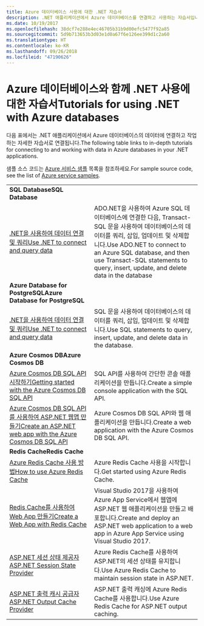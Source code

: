 ```yaml
---
title: Azure 데이터베이스 사용에 대한 .NET 자습서
description: .NET 애플리케이션에서 Azure 데이터베이스를 연결하고 사용하는 자습서입니다.
ms.date: 10/19/2017
ms.openlocfilehash: 38dcf7e288e4ec46705b31b9d00efc5477f92a85
ms.sourcegitcommit: 5d9b713653b3d03e1d0a67f6e126ee399d1c2a60
ms.translationtype: HT
ms.contentlocale: ko-KR
ms.lasthandoff: 09/26/2018
ms.locfileid: "47190626"
---
```

# <a name="tutorials-for-using-net-with-azure-databases"></a><span data-ttu-id="1667e-103">Azure 데이터베이스와 함께 .NET 사용에 대한 자습서</span><span class="sxs-lookup"><span data-stu-id="1667e-103">Tutorials for using .NET with Azure databases</span></span>

<span data-ttu-id="1667e-104">다음 표에서는 .NET 애플리케이션에서 Azure 데이터베이스의 데이터에 연결하고 작업하는 자세한 자습서로 연결됩니다.</span><span class="sxs-lookup"><span data-stu-id="1667e-104">The following table links to in-depth tutorials for connecting to and working with data in Azure databases in your .NET applications.</span></span>

<span data-ttu-id="1667e-105">샘플 소스 코드는 [Azure 서비스 샘플](https://azure.microsoft.com/resources/samples/?platform=dotnet) 목록을 참조하세요.</span><span class="sxs-lookup"><span data-stu-id="1667e-105">For sample source code, see the list of [Azure service samples](https://azure.microsoft.com/resources/samples/?platform=dotnet).</span></span>

| | |
|---|---|
| <span data-ttu-id="1667e-106">**SQL Database**</span><span class="sxs-lookup"><span data-stu-id="1667e-106">**SQL Database**</span></span> ||
| <span data-ttu-id="1667e-107">[.NET을 사용하여 데이터 연결 및 쿼리][1]</span><span class="sxs-lookup"><span data-stu-id="1667e-107">[Use .NET to connect and query data][1]</span></span> | <span data-ttu-id="1667e-108">ADO.NET을 사용하여 Azure SQL 데이터베이스에 연결한 다음, Transact-SQL 문을 사용하여 데이터베이스의 데이터를 쿼리, 삽입, 업데이트 및 삭제합니다.</span><span class="sxs-lookup"><span data-stu-id="1667e-108">Use ADO.NET to connect to an Azure SQL database, and then use Transact-SQL statements to query, insert, update, and delete data in the database</span></span> | 
| <span data-ttu-id="1667e-109">**Azure Database for PostgreSQL**</span><span class="sxs-lookup"><span data-stu-id="1667e-109">**Azure Database for PostgreSQL**</span></span> ||
| <span data-ttu-id="1667e-110">[.NET을 사용하여 데이터 연결 및 쿼리][2]</span><span class="sxs-lookup"><span data-stu-id="1667e-110">[Use .NET to connect and query data][2]</span></span> | <span data-ttu-id="1667e-111">SQL 문을 사용하여 데이터베이스의 데이터를 쿼리, 삽입, 업데이트 및 삭제합니다.</span><span class="sxs-lookup"><span data-stu-id="1667e-111">Use SQL statements to query, insert, update, and delete data in the database.</span></span> | 
| <span data-ttu-id="1667e-112">**Azure Cosmos DB**</span><span class="sxs-lookup"><span data-stu-id="1667e-112">**Azure Cosmos DB**</span></span> ||
| <span data-ttu-id="1667e-113">[Azure Cosmos DB SQL API 시작하기][4]</span><span class="sxs-lookup"><span data-stu-id="1667e-113">[Getting started with the Azure Cosmos DB SQL API][4]</span></span> | <span data-ttu-id="1667e-114">SQL API를 사용하여 간단한 콘솔 애플리케이션을 만듭니다.</span><span class="sxs-lookup"><span data-stu-id="1667e-114">Create a simple console application with the SQL API.</span></span> | 
| <span data-ttu-id="1667e-115">[Azure Cosmos DB SQL API를 사용하여 ASP.NET 웹앱 만들기][3]</span><span class="sxs-lookup"><span data-stu-id="1667e-115">[Create an ASP.NET web app with the Azure Cosmos DB SQL API][3]</span></span> | <span data-ttu-id="1667e-116">Azure Cosmos DB SQL API와 웹 애플리케이션을 만듭니다.</span><span class="sxs-lookup"><span data-stu-id="1667e-116">Create a web application with the Azure Cosmos DB SQL API.</span></span> | 
| <span data-ttu-id="1667e-117">**Redis Cache**</span><span class="sxs-lookup"><span data-stu-id="1667e-117">**Redis Cache**</span></span> | |
| <span data-ttu-id="1667e-118">[Azure Redis Cache 사용 방법][6]</span><span class="sxs-lookup"><span data-stu-id="1667e-118">[How to use Azure Redis Cache][6]</span></span> | <span data-ttu-id="1667e-119">Azure Redis Cache 사용을 시작합니다.</span><span class="sxs-lookup"><span data-stu-id="1667e-119">Get started using Azure Redis Cache.</span></span> |
| <span data-ttu-id="1667e-120">[Redis Cache를 사용하여 Web App 만들기][5]</span><span class="sxs-lookup"><span data-stu-id="1667e-120">[Create a Web App with Redis Cache][5]</span></span> | <span data-ttu-id="1667e-121">Visual Studio 2017을 사용하여 Azure App Service에서 웹앱에 ASP.NET 웹 애플리케이션을 만들고 배포합니다.</span><span class="sxs-lookup"><span data-stu-id="1667e-121">Create and deploy an ASP.NET web application to a web app in Azure App Service using Visual Studio 2017.</span></span>  | 
| <span data-ttu-id="1667e-122">[ASP.NET 세션 상태 제공자][7]</span><span class="sxs-lookup"><span data-stu-id="1667e-122">[ASP.NET Session State Provider][7]</span></span> | <span data-ttu-id="1667e-123">Azure Redis Cache를 사용하여 ASP.NET의 세션 상태를 유지합니다.</span><span class="sxs-lookup"><span data-stu-id="1667e-123">Use Azure Redis Cache to maintain session state in ASP.NET.</span></span>  | 
| <span data-ttu-id="1667e-124">[ASP.NET 출력 캐시 공급자][8]</span><span class="sxs-lookup"><span data-stu-id="1667e-124">[ASP.NET Output Cache Provider][8]</span></span> | <span data-ttu-id="1667e-125">ASP.NET 출력 캐싱에 Azure Redis Cache를 사용합니다.</span><span class="sxs-lookup"><span data-stu-id="1667e-125">Use Azure Redis Cache for ASP.NET output caching.</span></span>  | 
 

[1]: /azure/sql-database/sql-database-connect-query-dotnet
[2]: /azure/postgresql/connect-csharp
[3]: /azure/cosmos-db/sql-api-dotnet-application
[4]: /azure/cosmos-db/sql-api-get-started
[5]: /azure/redis-cache/cache-web-app-howto
[6]: /azure/redis-cache/cache-dotnet-how-to-use-azure-redis-cache
[7]: /azure/redis-cache/cache-aspnet-session-state-provider
[8]: /azure/redis-cache/cache-aspnet-output-cache-provider
